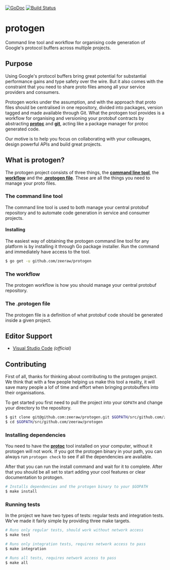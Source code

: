 [![GoDoc](https://godoc.org/github.com/zeeraw/protogen?status.svg)](https://godoc.org/github.com/zeeraw/protogen)
[![Build Status](https://travis-ci.org/zeeraw/protogen.svg?branch=master)](https://travis-ci.org/zeeraw/protogen)

# protogen
Command line tool and workflow for organising code generation of Google's protocol buffers across multiple projects.

## Purpose
Using Google's protocol buffers bring great potential for substantial performance gains and type safety over the wire. But it also comes with the constraint that you need to share proto files among all your service providers and consumers.

Protogen works under the assumption, and with the approach that proto files should be centralised in one repository, divided into packages, version tagged and made available through Git. What the protogen tool provides is a workflow for organising and versioning your protobuf contracts by abstracting [**protoc**](https://github.com/protocolbuffers/protobuf) and [**git**](https://git-scm.com/), acting like a package manager for protoc generated code.

Our motive is to help you focus on collaborating with your colleuages, design powerful APIs and build great projects.

## What is protogen?
The protogen project consists of three things, the [**command line tool**](#the-command-line-tool), the [**workflow**](#the-workflow) and the [**.protogen file**](#the-protogen-file). These are all the things you need to manage your proto files.

### The command line tool
The command line tool is used to both manage your central protobuf repository and to automate code generation in service and consumer projects.

#### Installing
The easiest way of obtaining the protogen command line tool for any platform is by installing it through Go package installer. Run the command and immediately have access to the tool.

```bash
$ go get -u github.com/zeeraw/protogen
```

### The workflow
The protogen workflow is how you should manage your central protobuf repository.

### The .protogen file
The protogen file is a definition of what protobuf code should be generated inside a given project.

## Editor Support
- [Visual Studio Code](https://marketplace.visualstudio.com/items?itemName=zeeraw.protogen) _(official)_

## Contributing
First of all, thanks for thinking about contributing to the protogen project. We think that with a few people helping us make this tool a reality, it will save many people a lof of time and effort when bringing protobuffers into their organisations.

To get started you first need to pull the project into your `GOPATH` and change your directory to the repository.

```bash
$ git clone git@github.com:zeeraw/protogen.git $GOPATH/src/github.com/zeeraw/protogen
$ cd $GOPATH/src/github.com/zeeraw/protogen
```

### Installing dependencies
You need to have the [**protoc**](https://github.com/protocolbuffers/protobuf) tool installed on your computer, without it protogen will not work. If you got the protogen binary in your path, you can always run `protogen check` to see if all the dependencies are available.

After that you can run the install command and wait for it to complete. After that you should be all set to start adding your cool features or clear documentation to protogen.

```bash
# Installs dependencies and the protogen binary to your $GOPATH
$ make install
```

### Running tests
In the project we have two types of tests: regular tests and integration tests. We've made it fairly simple by providing three make targets.

```bash
# Runs only regular tests, should work without network access
$ make test
```

```bash
# Runs only integration tests, requires network access to pass
$ make integration
```

```bash
# Runs all tests, requires network access to pass
$ make all
```